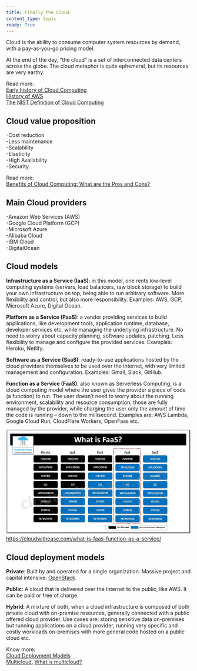 ```yaml
---
title: Finally the Cloud
content_type: topic
ready: True
---
```


Cloud is the ability to consume computer system resources by demand, with a pay-as-you-go pricing model.

At the end of the day, “the cloud” is a set of interconnected data centers across the globe. The cloud metaphor is quite ephemeral, but its resources are very earthy.

Read more:  
[Early history of Cloud Computing](https://en.wikipedia.org/wiki/History_of_cloud_computing#Early_history)  
[History of AWS](https://en.wikipedia.org/wiki/Amazon_Web_Services#History)  
[The NIST Definition of Cloud Computing](https://csrc.nist.gov/pubs/sp/800/145/final)  


## Cloud value proposition  
-Cost reduction  
-Less maintenance  
-Scalability  
-Elasticity  
-High Availability  
-Security  

Read more:  
[Benefits of Cloud Computing: What are the Pros and Cons?](https://www.businesstechweekly.com/operational-efficiency/cloud-computing/pros-and-cons-cloud-computing/)

## Main Cloud providers  
-Amazon Web Services (AWS)  
-Google Cloud Platform (GCP)  
-Microsoft Azure  
-Alibaba Cloud  
-IBM Cloud  
-DigitalOcean  

## Cloud models
**Infrastructure as a Service (IaaS)**: in this model, one rents low-level computing systems (servers, load balancers, raw block storage) to build your own infrastructure on top, being able to run arbitrary software. More flexibility and control, but also more responsibility. Examples: AWS, GCP, Microsoft Azure, Digital Ocean. 

**Platform as a Service (PaaS)**: a vendor providing services to build applications, like development tools, application runtime, database, developer services etc, while managing the underlying infrastructure. No need to worry about capacity planning, software updates, patching. Less flexibility to manage and configure the provided services. Examples: Heroku, Netlify.

**Software as a Service (SaaS)**: ready-to-use applications hosted by the cloud providers themselves to be used over the Internet, with very limited management and configuration. Examples: Gmail, Slack, GitHub.

**Function as a Service (FaaS)**: also known as Serverless Computing, is a cloud computing model where the user gives the provider a piece of code (a function) to run. The user doesn’t need to worry about the running environment, scalability and resource consumption, those are fully managed by the provider, while charging the user only the amount of time the code is running – down to the millisecond. Examples are: AWS Lambda, Google Cloud Run, CloudFlare Workers, OpenFaas etc.

![Cloud-computing](Cloud-computing.jpg)  
https://cloudwithease.com/what-is-faas-function-as-a-service/  

## Cloud deployment models
**Private**: Built by and operated for a single organization. Massive project and capital intensive. [OpenStack](https://www.openstack.org/).

**Public**: A cloud that is delivered over the Internet to the public, like AWS. It can be paid or free of charge. 

**Hybrid**: A mixture of both, when a cloud infrastructure is composed of both private cloud with on-premise resources, generally connected with a public offered cloud provider. Use cases are: storing sensitive data on-premises but running applications on a cloud provider, running very specific and costly workloads on-premises with more general code hosted on a public cloud etc.

Know more:  
[Cloud Deployment Models](https://www.geeksforgeeks.org/cloud-deployment-models/)  
[Multicloud](https://en.wikipedia.org/wiki/Multicloud), [What is multicloud?](https://cloud.google.com/learn/what-is-multicloud)  
